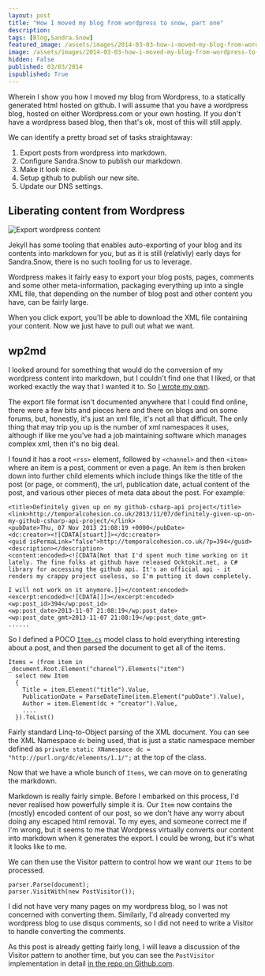 ```yaml
---
layout: post
title: "How I moved my blog from wordpress to snow, part one"
description: 
tags: [Blog,Sandra.Snow]
featured_image: /assets/images/2014-03-03-how-i-moved-my-blog-from-wordpress-to-snow.png
image: /assets/images/2014-03-03-how-i-moved-my-blog-from-wordpress-to-snow.png
hidden: False
published: 03/03/2014
ispublished: True
---
```


Wherein I show you how I moved my blog from Wordpress, to a statically generated html hosted on github. I will assume that you have a wordpress blog, hosted on either Wordpress.com or your own hosting. If you don't have a wordpress based blog, then that's ok, most of this will still apply.

We can identify a pretty broad set of tasks straightaway:

1. Export posts from wordpress into markdown.
2. Configure Sandra.Snow to publish our markdown.
3. Make it look nice.
4. Setup github to publish our new site.
5. Update our DNS settings.

## Liberating content from Wordpress
<img src="../../../../../images/wordpress-export.png" alt="Export wordpress content">

Jekyll has some tooling that enables auto-exporting of your blog and its contents into markdown for you, but as it is still (relativly) early days for Sandra.Snow, there is no such tooling for us to leverage.

Wordpress makes it fairly easy to export your blog posts, pages, comments and some other meta-information, packaging everything up into a single XML file, that depending on the number of blog post and other content you have, can be fairly large.

When you click export, you'll be able to download the XML file containing your content. Now we just have to pull out what we want.

## wp2md
I looked around for something that would do the conversion of my wordpress content into markdown, but I couldn't find one that I liked, or that worked exactly the way that I wanted it to. So [I wrote my own](https://github.com/sgrassie/wp2md.net).

The export file format isn't documented anywhere that I could find online, there were a few bits and pieces here and there on blogs and on some forums, but, honestly, it's just an xml file, it's not all that difficult. The only thing that may trip you up is the number of xml namespaces it uses, although if like me you've had a job maintaining software which manages complex xml, then it's no big deal.

I found it has a root ```<rss>``` element, followed by ```<channel>``` and then ```<item>``` where an item is a post, comment or even a page. An item is then broken down into further child elements which include things like the title of the post (or page, or comment), the url, publication date, actual content of the post, and various other pieces of meta data about the post. For example:

    <title>Definitely given up on my github-csharp-api project</title>
    <link>http://temporalcohesion.co.uk/2013/11/07/definitely-given-up-on-my-github-csharp-api-project/</link>
    <pubDate>Thu, 07 Nov 2013 21:08:19 +0000</pubDate>
    <dc:creator><![CDATA[stuart]]></dc:creator>
    <guid isPermaLink="false">http://temporalcohesion.co.uk/?p=394</guid>
    <description></description>
    <content:encoded><![CDATA[Not that I'd spent much time working on it lately. The fine folks at github have released Ocktokit.net, a C# library for accessing the github api. It's an official api - it renders my crappy project useless, so I'm putting it down completely.

    I will not work on it anymore.]]></content:encoded>
    <excerpt:encoded><![CDATA[]]></excerpt:encoded>
    <wp:post_id>394</wp:post_id>
    <wp:post_date>2013-11-07 21:08:19</wp:post_date>
    <wp:post_date_gmt>2013-11-07 21:08:19</wp:post_date_gmt>
    ......

So I defined a POCO [```Item.cs```](https://github.com/sgrassie/wp2md.net/blob/master/wp2md/Item.cs) model class to hold everything interesting about a post, and then parsed the document to get all of the items.

    Items = (from item in _document.Root.Element("channel").Elements("item")
      select new Item
      {
        Title = item.Element("title").Value,
        PublicationDate = ParseDateTime(item.Element("pubDate").Value),
        Author = item.Element(dc + "creator").Value,
        ....
      }).ToList()

Fairly standard Linq-to-Object parsing of the XML document. You can see the XML Namespace ```dc``` being used, that is just a static namespace member defined as ```private static XNamespace dc = "http://purl.org/dc/elements/1.1/";``` at the top of the class.

Now that we have a whole bunch of ```Items```, we can move on to generating the markdown.

Markdown is really fairly simple. Before I embarked on this process, I'd never realised how powerfully simple it is. Our ```Item``` now contains the (mostly) encoded content of our post, so we don't have any worry about doing any escaped html removal. To my eyes, and someone correct me if I'm wrong, but it seems to me that Wordpress virtually converts our content into markdown when it generates the export. I could be wrong, but it's what it looks like to me.

We can then use the Visitor pattern to control how we want our ```Items``` to be processed.

    parser.Parse(document);
    parser.VisitWith(new PostVisitor());

I did not have very many pages on my wordpress blog, so I was not concerned with converting them. Similarly, I'd already converted my wordpress blog to use disqus comments, so I did not need to write a Visitor to handle converting the comments.

As this post is already getting fairly long, I will leave a discussion of the Visitor pattern to another time, but you can see the ```PostVisitor``` implementation in detail [in the repo on Github.com](https://github.com/sgrassie/wp2md.net/blob/master/wp2md/Visitor.cs).
